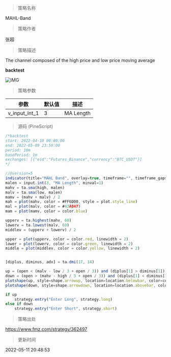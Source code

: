 
> 策略名称

MAHL-Band

> 策略作者

张超

> 策略描述

The channel composed of the high price and low price moving average

**backtest**

 ![IMG](https://www.fmz.com/upload/asset/ec8392508188c41741.png) 

> 策略参数



|参数|默认值|描述|
|----|----|----|
|v_input_int_1|3|MA Length|


> 源码 (PineScript)

``` javascript
/*backtest
start: 2022-04-10 00:00:00
end: 2022-05-09 23:59:00
period: 10m
basePeriod: 1m
exchanges: [{"eid":"Futures_Binance","currency":"BTC_USDT"}]
*/

//@version=5
indicator(title="MAHL Band", overlay=true, timeframe="", timeframe_gaps=true)
malen = input.int(3, "MA Length", minval=1)
mahv = ta.sma(high, malen)
malv = ta.sma(low, malen)
mamv = (mahv + malv) / 2
mah = plot(mahv, color = #FF6D00, style = plot.style_line)
mal = plot(malv, color = #43A047)
mam = plot(mamv, color = color.blue) 

upperv = ta.highest(mahv, 60)
lowerv = ta.lowest(malv, 60)
middlev = (upperv + lowerv) / 2

upper = plot(upperv, color = color.red, linewidth = 2)
lower = plot(lowerv, color = color.green, linewidth = 2)
middle = plot(middlev, color = color.yellow, linewidth = 2) 


[diplus, diminus, adx] = ta.dmi(17, 14)

up = (open < (malv - low / 3 + open / 3)) and (diplus[1] > diminus[1]) and mamv[1] > mamv[2]
down = (open > (mahv - high / 3 + open / 3)) and (diplus[1] < diminus[1]) and mamv[1] < mamv[2]
plotshape(up, style=shape.arrowup, location=location.belowbar, color=color.red)
plotshape(down, style=shape.arrowdown, location=location.abovebar, color=color.green)

if up
    strategy.entry("Enter Long", strategy.long)
else if down
    strategy.entry("Enter Short", strategy.short)
```

> 策略出处

https://www.fmz.com/strategy/362497

> 更新时间

2022-05-11 20:48:53
